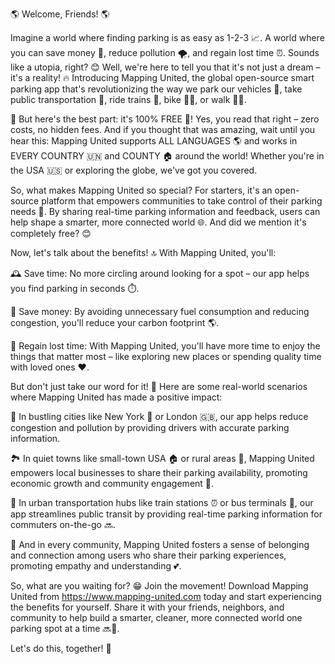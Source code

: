 🌎 Welcome, Friends! 🌎

Imagine a world where finding parking is as easy as 1-2-3 📈. A world where you can save money 💸, reduce pollution 🌪️, and regain lost time ⏰. Sounds like a utopia, right? 😊 Well, we're here to tell you that it's not just a dream – it's a reality! 🔥 Introducing Mapping United, the global open-source smart parking app that's revolutionizing the way we park our vehicles 🚗, take public transportation 🚌, ride trains 🚂, bike 🚴‍♀️, or walk 🏃‍♂️.

💯 But here's the best part: it's 100% FREE 💸! Yes, you read that right – zero costs, no hidden fees. And if you thought that was amazing, wait until you hear this: Mapping United supports ALL LANGUAGES 🌎 and works in EVERY COUNTRY 🇺🇳 and COUNTY 🏠 around the world! Whether you're in the USA 🇺🇸 or exploring the globe, we've got you covered.

So, what makes Mapping United so special? For starters, it's an open-source platform that empowers communities to take control of their parking needs 💪. By sharing real-time parking information and feedback, users can help shape a smarter, more connected world 🌐. And did we mention it's completely free? 😊

Now, let's talk about the benefits! 🔝 With Mapping United, you'll:

🕰️ Save time: No more circling around looking for a spot – our app helps you find parking in seconds ⏱️.

💸 Save money: By avoiding unnecessary fuel consumption and reducing congestion, you'll reduce your carbon footprint 🌎.

🌟 Regain lost time: With Mapping United, you'll have more time to enjoy the things that matter most – like exploring new places or spending quality time with loved ones ❤️.

But don't just take our word for it! 💬 Here are some real-world scenarios where Mapping United has made a positive impact:

🌆 In bustling cities like New York 🗽️ or London 🇬🇧, our app helps reduce congestion and pollution by providing drivers with accurate parking information.

🏞️ In quiet towns like small-town USA 🏠 or rural areas 🌳, Mapping United empowers local businesses to share their parking availability, promoting economic growth and community engagement 💼.

🚂 In urban transportation hubs like train stations ⏰ or bus terminals 🚌, our app streamlines public transit by providing real-time parking information for commuters on-the-go 🔜.

👫 And in every community, Mapping United fosters a sense of belonging and connection among users who share their parking experiences, promoting empathy and understanding 💕.

So, what are you waiting for? 😁 Join the movement! Download Mapping United from https://www.mapping-united.com today and start experiencing the benefits for yourself. Share it with your friends, neighbors, and community to help build a smarter, cleaner, more connected world one parking spot at a time 🔜💪.

Let's do this, together! 🤝